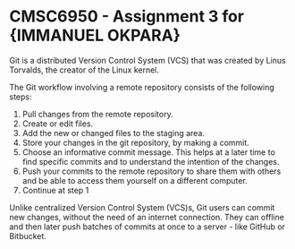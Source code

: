 # CMSC6950 - Assignment 3 for {IMMANUEL OKPARA}

Git is a distributed Version Control System (VCS) that was created by
Linus Torvalds, the creator of the Linux kernel.

The Git workflow involving a remote repository consists of the following steps:

1. Pull changes from the remote repository.
2. Create or edit files.
3. Add the new or changed files to the staging area.
4. Store your changes in the git repository, by making a commit.
5. Choose an informative commit message. This helps at a later time to find
   specific commits and to understand the intention of the changes.
6. Push your commits to the remote repository to share them with others
   and be able to access them yourself on a different computer.
7. Continue at step 1

Unlike centralized Version Control System (VCS)s, Git users can commit new changes,
without the need of an internet connection. They can offline and then later
push batches of commits at once to a server - like GitHub or Bitbucket.